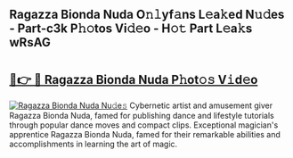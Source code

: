 ## Ragazza Bionda Nuda O𝚗𝚕yf𝚊ns L𝚎a𝚔ed N𝚞𝚍es - Part-c3k P𝚑𝚘tos Vi𝚍𝚎o - H𝚘𝚝 Part L𝚎a𝚔s wRsAG

# <h2><a href="http://kf9ysy.oniu.top/?m=Ragazza+Bionda+Nuda">🔗👉 🔴 Ragazza Bionda Nuda P𝚑ot𝚘𝚜 V𝚒d𝚎o</a></h2>

[![Ragazza Bionda Nuda Nu𝚍e𝚜](https://i.imgur.com/0qMVB7G.gif)](http://kf9ysy.oniu.top/?m=Ragazza+Bionda+Nuda)
Cybernetic artist and amusement giver Ragazza Bionda Nuda, famed for publishing dance and lifestyle tutorials through popular dance moves and compact clips. Exceptional magician's apprentice Ragazza Bionda Nuda, famed for their remarkable abilities and accomplishments in learning the art of magic.  
